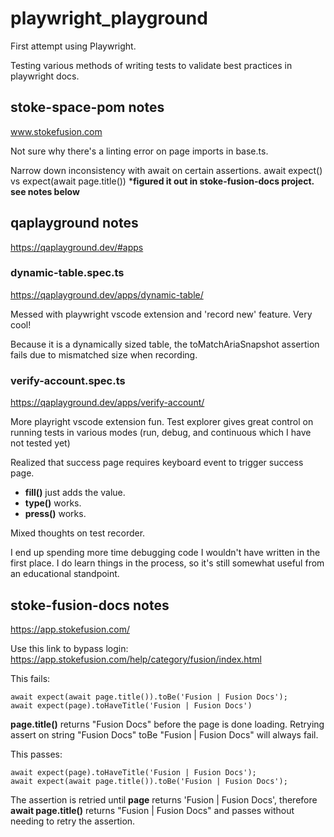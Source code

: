 # playwright_playground
First attempt using Playwright.

Testing various methods of writing tests to validate best practices in playwright docs. 

## stoke-space-pom notes

www.stokefusion.com

Not sure why there's a linting error on page imports in base.ts.

Narrow down inconsistency with await on certain assertions. await expect() vs expect(await page.title())
***figured it out in stoke-fusion-docs project. see notes below**

## qaplayground notes

https://qaplayground.dev/#apps

### dynamic-table.spec.ts 

https://qaplayground.dev/apps/dynamic-table/

Messed with playwright vscode extension and 'record new' feature. Very cool! 

Because it is a dynamically sized table, the toMatchAriaSnapshot assertion fails due to mismatched size when recording.

### verify-account.spec.ts

https://qaplayground.dev/apps/verify-account/

More playright vscode extension fun. Test explorer gives great control on running tests in various modes (run, debug, and continuous which I have not tested yet)

Realized that success page requires keyboard event to trigger success page. 
* **fill()** just adds the value. 
* **type()** works.
* **press()** works.

Mixed thoughts on test recorder. 

I end up spending more time debugging code I wouldn't have written in the first place. I do learn things in the process, so it's still somewhat useful from an educational standpoint. 

## stoke-fusion-docs notes

https://app.stokefusion.com/

Use this link to bypass login:
https://app.stokefusion.com/help/category/fusion/index.html


This fails:
```
await expect(await page.title()).toBe('Fusion | Fusion Docs');
await expect(page).toHaveTitle('Fusion | Fusion Docs')
```
**page.title()** returns "Fusion Docs" before the page is done loading. Retrying assert on string "Fusion Docs" toBe "Fusion | Fusion Docs" will always fail.


This passes:
```
await expect(page).toHaveTitle('Fusion | Fusion Docs');
await expect(await page.title()).toBe('Fusion | Fusion Docs');
```
The assertion is retried until **page** returns 'Fusion | Fusion Docs', therefore **await page.title()** returns "Fusion | Fusion Docs" and passes without needing to retry the assertion.
